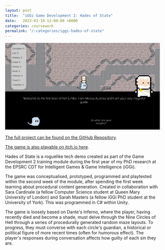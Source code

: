 ```yaml
---
layout: post
title:  "iGGi Game Development 2: Hades of State"
date:   2023-03-10 12:00:00 +0000
categories: coursework
permalink: "/:categories/iggi-hades-of-state"
---
```


![gameplay](../img/Hades.png "An example screenshot of gameplay.")

[The full project can be found on the GitHub Repository][hades].

[The game is also playable on itch.io here][itch].

Hades of State is a roguelike tech demo created as part of the Game Development 2 training module during the first year of my PhD research at the EPSRC CDT for Intelligent Games & Game Intelligence (iGGi).

The game was conceptualised, prototyped, programmed and playtested within the second week of the module, after spending the first week learning about procedural content generation. Created in collaboration with Sara Cardinale (a fellow Computer Science student at Queen Mary University of London) and Sarah Masters (a fellow iGGi PhD student at the University of York). This was programmed in C# within Unity.

The game is loosely based on Dante's Inferno, where the player, having recently died and become a shade, must delve through the Nine Circles of Hell through a series of procedurally generated random maze layouts. To progress, they must converse with each circle's guardian, a historical or political figure of more recent times (often for humorous effect). The player's responses during conversation affects how guilty of each sin they are.

[itch]: https://sarahdotgames.itch.io/hades-of-state
[hades]: https://github.com/Impalpably/STS-HadesOfState